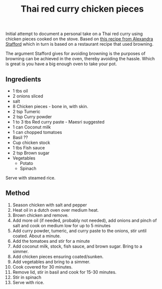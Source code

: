 ﻿---
backlinks:
- title: Recipes
  url: /memex/sense/Recipes/recipes.html
tags:
- recipes
- chicken
- curry
- thai
title: Thai red curry chicken pieces
type: recipe
---
Initial attempt to document a personal take on a Thai red curry using chicken pieces cooked on the stove. Based on [this recipe from Alexandra Stafford](https://alexandracooks.com/2019/09/22/one-pot-thai-chicken-curry/) which in turn is based on a restaurant recipe that used browning.

The argument Stafford gives for avoiding browning is the purposes of browning can be achieved in the oven, thereby avoiding the hassle. Which is great is you have a big enough oven to take your pot.


## Ingredients

- 1 tbs oil
- 2 onions sliced
- salt
- 8 Chicken pieces - bone in, with skin.
- 2 tsp Tumeric
- 2 tsp Curry powder
- 1 to 3 tbs Red curry paste - Maesri suggested
- 1 can Coconut milk
- 1 can chopped tomatoes
- Basil ??
- Cup chicken stock
- 1 tbs Fish sauce
- 2 tsp Brown sugar
- Vegetables
    - Potato
    - Spinach

Serve with steamed rice.

## Method

1. Season chicken with salt and pepper
2. Heat oil in a dutch oven over medium heat.
3. Brown chicken and remove. 
4. Add more oil (if needed, probably not needed), add onions and pinch of salt and cook on medium low for up to 5 minutes
5. Add curry powder, tumeric, and curry paste to the onions, stir until coated. About a minute.
6. Add the tomatoes and stir for a minute
7. Add coconut milk, stock, fish sauce, and brown sugar. Bring to a simmer.
8. Add chicken pieces ensuring coated/sunken.
9. Add vegetables and bring to a simmer.
10. Cook covered for 30 minutes.
11. Remove lid, stir in basil and cook for 15-30 minutes.
12. Stir in spinach
13. Serve with rice.